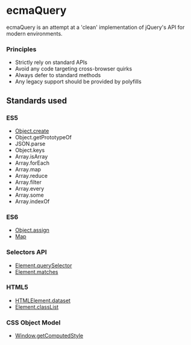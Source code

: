 # ecmaQuery

ecmaQuery is an attempt at a 'clean' implementation of jQuery's API for
modern environments.

### Principles

  * Strictly rely on standard APIs
  * Avoid any code targeting cross-browser quirks
  * Always defer to standard methods
  * Any legacy support should be provided by polyfills


## Standards used

### ES5

  * [Object.create](https://developer.mozilla.org/en-US/docs/Web/JavaScript/Reference/Global_Objects/Object/create)
  * Object.getPrototypeOf
  * JSON.parse
  * Object.keys
  * Array.isArray
  * Array.forEach
  * Array.map
  * Array.reduce
  * Array.filter
  * Array.every
  * Array.some
  * Array.indexOf

### ES6

  * [Object.assign](http://people.mozilla.org/~jorendorff/es6-draft.html#sec-19.1.2.1)
  * [Map](https://people.mozilla.org/~jorendorff/es6-draft.html#sec-map-constructor)

### Selectors API

  * [Element.querySelector](https://developer.mozilla.org/en-US/docs/Web/API/Element.querySelector)
  * [Element.matches](https://developer.mozilla.org/en-US/docs/Web/API/Element.matches)

### HTML5

  * [HTMLElement.dataset](https://developer.mozilla.org/en-US/docs/Web/API/HTMLElement.dataset)
  * [Element.classList](https://developer.mozilla.org/en-US/docs/Web/API/Element.classList)

### CSS Object Model

  * [Window.getComputedStyle](http://dev.w3.org/csswg/cssom/#dom-window-getcomputedstyle)